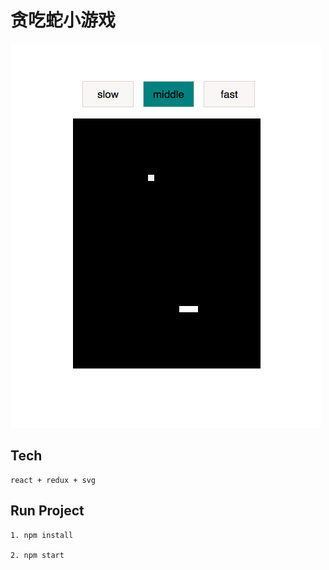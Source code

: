 # 贪吃蛇小游戏

![alt text](/snake.png)

## Tech

    react + redux + svg


## Run Project

    1. npm install

    2. npm start

